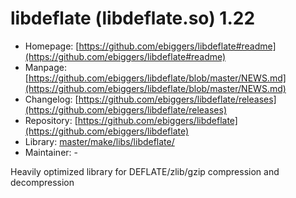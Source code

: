 # libdeflate (libdeflate.so) 1.22
 - Homepage: [https://github.com/ebiggers/libdeflate#readme](https://github.com/ebiggers/libdeflate#readme)
 - Manpage: [https://github.com/ebiggers/libdeflate/blob/master/NEWS.md](https://github.com/ebiggers/libdeflate/blob/master/NEWS.md)
 - Changelog: [https://github.com/ebiggers/libdeflate/releases](https://github.com/ebiggers/libdeflate/releases)
 - Repository: [https://github.com/ebiggers/libdeflate](https://github.com/ebiggers/libdeflate)
 - Library: [master/make/libs/libdeflate/](https://github.com/Freetz-NG/freetz-ng/tree/master/make/libs/libdeflate/)
 - Maintainer: -

Heavily optimized library for DEFLATE/zlib/gzip compression and decompression
